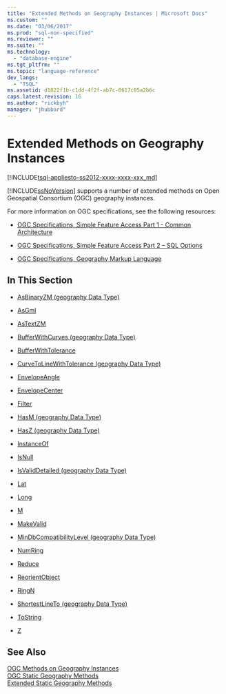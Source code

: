```yaml
---
title: "Extended Methods on Geography Instances | Microsoft Docs"
ms.custom: ""
ms.date: "03/06/2017"
ms.prod: "sql-non-specified"
ms.reviewer: ""
ms.suite: ""
ms.technology: 
  - "database-engine"
ms.tgt_pltfrm: ""
ms.topic: "language-reference"
dev_langs: 
  - "TSQL"
ms.assetid: d1822f1b-c1dd-4f2f-ab7c-6617c05a2b6c
caps.latest.revision: 16
ms.author: "rickbyh"
manager: "jhubbard"
---
```

# Extended Methods on Geography Instances
[!INCLUDE[tsql-appliesto-ss2012-xxxx-xxxx-xxx_md](../../integration-services/system/stored-procedures/includes/tsql-appliesto-ss2012-xxxx-xxxx-xxx-md.md)]

  [!INCLUDE[ssNoVersion](../../advanced-analytics/r-services/includes/ssnoversion-md.md)] supports a number of extended methods on Open Geospatial Consortium (OGC) geography instances.  
  
 For more information on OGC specifications, see the following resources:  
  
-   [OGC Specifications, Simple Feature Access Part 1 - Common Architecture](http://go.microsoft.com/fwlink/?LinkId=93627)  
  
-   [OGC Specifications, Simple Feature Access Part 2 – SQL Options](http://go.microsoft.com/fwlink/?LinkId=93628)  
  
-   [OGC Specifications, Geography Markup Language](http://go.microsoft.com/fwlink/?LinkId=93629)  
  
## In This Section  
  
-   [AsBinaryZM &#40;geography Data Type&#41;](../../t-sql/data-types/asbinaryzm-geography-data-type.md)  
  
-   [AsGml](../Topic/AsGml%20\(geography%20Data%20Type\).md)  
  
-   [AsTextZM](../../t-sql/data-types/astextzm-geography-data-type.md)  
  
-   [BufferWithCurves &#40;geography Data Type&#41;](../../t-sql/data-types/bufferwithcurves-geography-data-type.md)  
  
-   [BufferWithTolerance](../../t-sql/data-types/bufferwithtolerance-geography-data-type.md)  
  
-   [CurveToLineWithTolerance &#40;geography Data Type&#41;](../../t-sql/data-types/curvetolinewithtolerance-geography-data-type.md)  
  
-   [EnvelopeAngle](../../t-sql/data-types/envelopeangle-geography-data-type.md)  
  
-   [EnvelopeCenter](../../t-sql/data-types/envelopecenter-geography-data-type.md)  
  
-   [Filter](../../t-sql/data-types/filter-geography-data-type.md)  
  
-   [HasM &#40;geography Data Type&#41;](../../t-sql/data-types/hasm-geography-data-type.md)  
  
-   [HasZ &#40;geography Data Type&#41;](../../t-sql/data-types/hasz-geography-data-type.md)  
  
-   [InstanceOf](../../t-sql/data-types/instanceof-geography-data-type.md)  
  
-   [IsNull](../../t-sql/data-types/isnull-geography-data-type.md)  
  
-   [IsValidDetailed &#40;geography Data Type&#41;](../../t-sql/data-types/isvaliddetailed-geography-data-type.md)  
  
-   [Lat](../../t-sql/data-types/lat-geography-data-type.md)  
  
-   [Long](../../t-sql/data-types/long-geography-data-type.md)  
  
-   [M](../../t-sql/data-types/m-geography-data-type.md)  
  
-   [MakeValid](../../t-sql/data-types/makevalid-geography-data-type.md)  
  
-   [MinDbCompatibilityLevel &#40;geography Data Type&#41;](../../t-sql/data-types/mindbcompatibilitylevel-geography-data-type.md)  
  
-   [NumRing](../../t-sql/data-types/numrings-geography-data-type.md)  
  
-   [Reduce](../../t-sql/data-types/reduce-geography-data-type.md)  
  
-   [ReorientObject](../../t-sql/data-types/reorientobject-geography-data-type.md)  
  
-   [RingN](../../t-sql/data-types/ringn-geography-data-type.md)  
  
-   [ShortestLineTo &#40;geography Data Type&#41;](../../t-sql/data-types/shortestlineto-geography-data-type.md)  
  
-   [ToString](../../t-sql/data-types/tostring-geography-data-type.md)  
  
-   [Z](../../t-sql/data-types/z-geography-data-type.md)  
  
## See Also  
 [OGC Methods on Geography Instances](../../t-sql/data-types/ogc-methods-on-geography-instances.md)   
 [OGC Static Geography Methods](../../t-sql/data-types/ogc-static-geography-methods.md)   
 [Extended Static Geography Methods](../../t-sql/data-types/extended-static-geography-methods.md)  
  
  